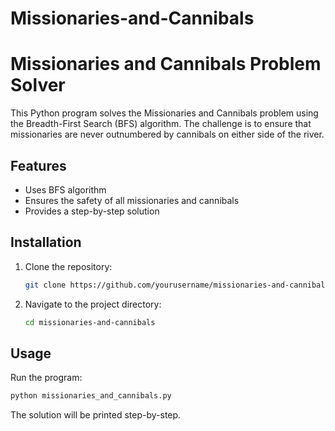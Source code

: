 # Missionaries-and-Cannibals
# Missionaries and Cannibals Problem Solver

This Python program solves the Missionaries and Cannibals problem using the Breadth-First Search (BFS) algorithm. The challenge is to ensure that missionaries are never outnumbered by cannibals on either side of the river.

## Features

- Uses BFS algorithm
- Ensures the safety of all missionaries and cannibals
- Provides a step-by-step solution

## Installation

1. Clone the repository:
    ```bash
    git clone https://github.com/yourusername/missionaries-and-cannibals.git
    ```
2. Navigate to the project directory:
    ```bash
    cd missionaries-and-cannibals
    ```

## Usage

Run the program:
```bash
python missionaries_and_cannibals.py
```

The solution will be printed step-by-step.
